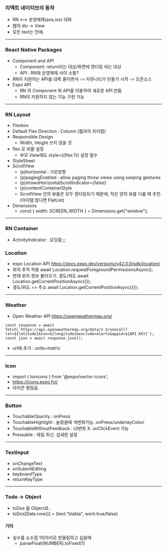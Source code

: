 ### 리액트 네이티브의 동작

- RN <--> 운영체제(aos,ios) 대화
- 웹의 div -> View
- 모든 text는 <text></text> 안에.

---

### React Native Packages

- Component and API
  - Component: return되는 대상/화면에 렌더링 되는 대상
  - API : RN와 운영체제 사이 소통?
- RN이 지원하는 API를 대폭 줄이면서 -> 커뮤니티가 만들기 시작 -> 오픈소스
- Expo API
  - RN 의 Component 와 API를 이용하여 새로운 API 만듦
  - RN이 지원하지 않는 기능 구현 가능

---

### RN Layout

- Flexbox
- Default Flex Direction : Column (웹과의 차이점)
- Responsible Design
  - Width, Height 쓰지 않을 것.
- flex 로 비율 설정
  - 부모 View에도 style={{flex:1}} 설정 필수
- StyleSheet
- ScrollView
  - (p)horizontal : 가로방향
  - (p)pagingEnabled : allow paging throw views using swiping gestures
  - (p)showsHorizontalScrollIndicator={false}
  - (p)contentContainerStyle
  - ScrollView 안의 뷰들은 모두 렌더링되기 때문에, 작은 양의 뷰를 다룰 때 추천. (아이템 많다면 FlatList)
- Dimensions
  - const { width: SCREEN_WIDTH } = Dimensions.get("window");

---

### RN Container

- ActivityIndicator : 로딩중;;;

### Location

- expo Location API
  https://docs.expo.dev/versions/v42.0.0/sdk/location/
- 위치 추적 허용
  await Location.requestForegroundPermissionsAsync();
- 현재 위치 정보 불러오기. 경도/위도
  await Location.getCurrentPositionAsync({});
- 경도/위도 => 주소
  await Location.getCurrentPositionAsync({});

---

### Weather

- Open Weather API
  https://openweathermap.org/

```
const response = await fetch(`https://api.openweathermap.org/data/2.5/onecall?lat=${latitude}&lon=${longitude}&exclude=alerts&appid=${API_KEY}`);
const json = await response.json();
```

- url에 추가 : units=matric

---

### Icon

- import { Ionicons } from '@expo/vector-icons';
- https://icons.expo.fyi/
- 아이콘 짱많음.

---

### Button

- TouchableOpacity : onPress
- TouchableHighlight : 눌렀을때 색변화가능. onPress/underlayColor/
- TouchableWithoutFeedback : UI변화 X. onClickEvent 가능
- Pressable : 제일 최신. 섬세한 설정

---

### TextInput

- onChangeText
- onSubmitEditing
- keyboardType
- returnKeyType

---

### Todo -> Object

- toDos 를 Object로..
- toDos[Date.now()] = {text:"blabla", work:true/false}

#### 기타

- 실수를 소수점 1의자리로 반올림하고 싶을때
  - parseFloat(NUMBER).toFixed(1)
